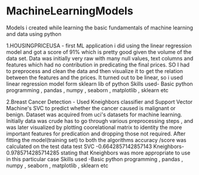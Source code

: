# MachineLearningModels
Models i created while learning the basic fundamentals of machine learning and data using python 


1.HOUSINGPRICEUSA - first ML application i did using the linear regression model and got a score of 91% which is pretty good given the volume of the data set. Data was initially very raw with many null values, text columns and features which had no contribution in predicating the final prices. SO I had to preprocess and clean the data and then visualize it to get the relation between the features and the prices. It turned out to be linear, so i used linear regression model form sklearn lib of python 
Skills used- Basic python programming , pandas , numpy , seaborn , matplotlib , sklearn etc 

2.Breast Cancer Detection - Used Kneighbors classifier and Support Vector Machine's SVC to predict whether the cancer caused is malignant or benign. Dataset was acquired from uci's datasets for machine learning. Initially data was crude has to go through various preprocessing steps , and was later visualized by plotting coorelational matrix to identity the more important features for predication and dropping those not required. After fitting the model(training set) to both the algorithms accuracy /score was calculated on the test data test
SVC -0.6642857142857143   Kneighbors-0.9785714285714285 stating that Kneighbors was more appropriate to use in this particular case
Skills used -Basic python programming , pandas , numpy , seaborn , matplotlib , sklearn etc 
